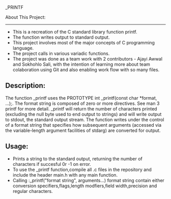 _PRINTF

About This Project:

-----------------------------------------------------------

* This is a recreation of the C standard library function printf.
* The function writes output to standard output.
* This project involves most of the major concepts of C programming language.
* The project calls in various variadic functions.
* The project was done as a team work with 2 contributors - Ajayi Awwal and Sokhohlo Sali, with the intention of learning more about team colaboration using Git and also enabling work flow with so many files.

Description:
--------------------------------------------

The function _printf uses the PROTOTYPE int _printf(const char *format, ...);. The format string is composed of zero or more directives. See man 3 printf for more detail. _printf will return the number of characters printed (excluding the null byte used to end output to strings) and will write output to stdout, the standard output stream. The function writes under the control of a format string that specifies how subsequent arguments (accessed via the variable-length argument facilities of stdarg) are converted for output.


Usage:
------------------------------------------
* Prints a string to the standard output, returning the number of characters if succesful 0r -1 on error.
* To use the _printf function,compile all .c files in the repository and include the header main.h with any main function.
* Calling :_printf("format string", arguments...) format string contain either conversion specifiers,flags,length modfiers,field width,precision and regular characters.

